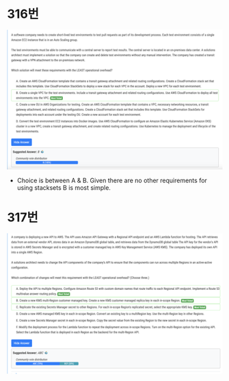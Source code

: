 # 316번

![image-20240125083018877](images/20240125_examtopic_sap_311-320/image-20240125083018877.png)

- Choice is between A & B. Given there are no other requirements for using stacksets B is most simple.

# 317번

![image-20240125083127022](images/20240125_examtopic_sap_311-320/image-20240125083127022.png)